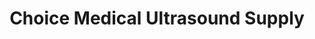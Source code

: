 ---
title: "Choice Medical Ultrasound Supply"
url: /pasadena/choice-medical-ultrasound-supply/
shop: Sanitätshaus
---
